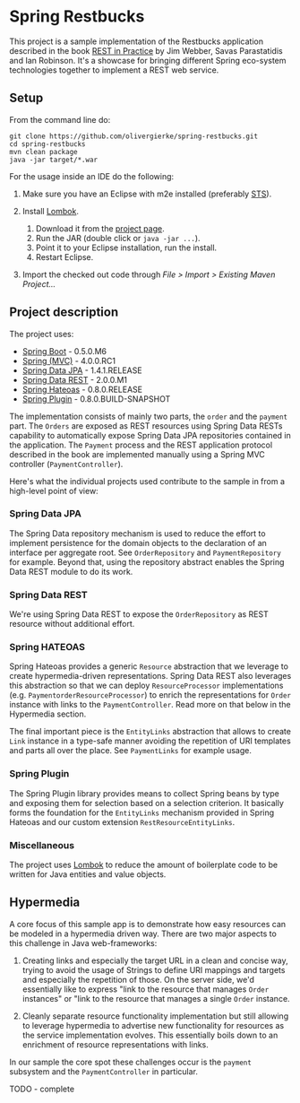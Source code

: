 # Spring Restbucks

This project is a sample implementation of the Restbucks application described in the book [REST in Practice](http://shop.oreilly.com/product/9780596805838.do) by Jim Webber, Savas Parastatidis and Ian Robinson. It's a showcase for bringing different Spring eco-system technologies together to implement a REST web service.

## Setup

From the command line do:

```
git clone https://github.com/olivergierke/spring-restbucks.git
cd spring-restbucks
mvn clean package
java -jar target/*.war
```

For the usage inside an IDE do the following:

1. Make sure you have an Eclipse with m2e installed (preferably [STS](http://spring.io/sts)).
2. Install [Lombok](projectlombok.org).
   1. Download it from the [project page](http://projectlombok.org/download.html).
   2. Run the JAR (double click or `java -jar ...`).
   3. Point it to your Eclipse installation, run the install.
   4. Restart Eclipse.
   
3. Import the checked out code through *File > Import > Existing Maven Project...*

## Project description

The project uses:

- [Spring Boot](http://github.com/spring-projects/spring-boot) - 0.5.0.M6
- [Spring (MVC)](http://github.com/spring-projects/spring-framework) - 4.0.0.RC1
- [Spring Data JPA](http://github.com/spring-projects/spring-data-jpa) - 1.4.1.RELEASE
- [Spring Data REST](http://github.com/spring-projects/spring-data-rest) - 2.0.0.M1
- [Spring Hateoas](http://github.com/spring-projects/spring-hateoas) - 0.8.0.RELEASE
- [Spring Plugin](http://github.com/spring-projects/spring-plugin) - 0.8.0.BUILD-SNAPSHOT

The implementation consists of mainly two parts, the `order` and the `payment` part. The `Orders` are exposed as REST resources using Spring Data RESTs capability to automatically expose Spring Data JPA repositories contained in the application. The `Payment` process and the REST application protocol described in the book are implemented manually using a Spring MVC controller (`PaymentController`).

Here's what the individual projects used contribute to the sample in from a high-level point of view:

### Spring Data JPA

The Spring Data repository mechanism is used to reduce the effort to implement persistence for the domain objects to the declaration of an interface per aggregate root. See `OrderRepository` and `PaymentRepository` for example. Beyond that, using the repository abstract enables the Spring Data REST module to do its work.

### Spring Data REST

We're using Spring Data REST to expose the `OrderRepository` as REST resource without additional effort.

### Spring HATEOAS

Spring Hateoas provides a generic `Resource` abstraction that we leverage to create hypermedia-driven representations. Spring Data REST also leverages this abstraction so that we can deploy `ResourceProcessor` implementations (e.g. `PaymentorderResourceProcessor`) to enrich the representations for `Order` instance with links to the `PaymentController`. Read more on that below in the Hypermedia section.

The final important piece is the `EntityLinks` abstraction that allows to create `Link` instance in a type-safe manner avoiding the repetition of URI templates and parts all over the place. See `PaymentLinks` for example usage.

### Spring Plugin

The Spring Plugin library provides means to collect Spring beans by type and exposing them for selection based on a selection criterion. It basically forms the foundation for the `EntityLinks` mechanism provided in Spring Hateoas and our custom extension `RestResourceEntityLinks`.

### Miscellaneous

The project uses [Lombok](http://projectlombok.org) to reduce the amount of boilerplate code to be written for Java entities and value objects.

## Hypermedia

A core focus of this sample app is to demonstrate how easy resources can be modeled in a hypermedia driven way. There are two major aspects to this challenge in Java web-frameworks:

1. Creating links and especially the target URL in a clean and concise way, trying to avoid the usage of Strings to define URI mappings and targets and especially the repetition of those. On the server side, we'd essentially like to express "link to the resource that manages `Order` instances" or "link to the resource that manages a single `Order` instance.

2. Cleanly separate resource functionality implementation but still allowing to leverage hypermedia to advertise new functionality for resources as the service implementation evolves. This essentially boils down to an enrichment of resource representations with links.

In our sample the core spot these challenges occur is the `payment` subsystem and the `PaymentController` in particular.

TODO - complete
